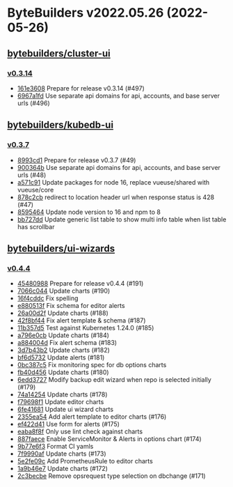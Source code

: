 # ByteBuilders v2022.05.26 (2022-05-26)


## [bytebuilders/cluster-ui](https://github.com/bytebuilders/cluster-ui)

### [v0.3.14](https://github.com/bytebuilders/cluster-ui/releases/tag/v0.3.14)

- [161e3608](https://github.com/bytebuilders/cluster-ui/commit/161e3608) Prepare for release v0.3.14 (#497)
- [6967a1fd](https://github.com/bytebuilders/cluster-ui/commit/6967a1fd) Use separate api domains for api, accounts, and base server urls (#496)



## [bytebuilders/kubedb-ui](https://github.com/bytebuilders/kubedb-ui)

### [v0.3.7](https://github.com/bytebuilders/kubedb-ui/releases/tag/v0.3.7)

- [8993cd1](https://github.com/bytebuilders/kubedb-ui/commit/8993cd1) Prepare for release v0.3.7 (#49)
- [900364b](https://github.com/bytebuilders/kubedb-ui/commit/900364b) Use separate api domains for api, accounts, and base server urls (#48)
- [a571c91](https://github.com/bytebuilders/kubedb-ui/commit/a571c91) Update packages for node 16, replace vueuse/shared with vueuse/core
- [878c2cb](https://github.com/bytebuilders/kubedb-ui/commit/878c2cb) redirect to location header url when response status is 428 (#47)
- [8595464](https://github.com/bytebuilders/kubedb-ui/commit/8595464) Update node version to 16 and npm to 8
- [bb727dd](https://github.com/bytebuilders/kubedb-ui/commit/bb727dd) Update generic list table to show multi info table when list table has scrollbar



## [bytebuilders/ui-wizards](https://github.com/bytebuilders/ui-wizards)

### [v0.4.4](https://github.com/bytebuilders/ui-wizards/releases/tag/v0.4.4)

- [45480988](https://github.com/bytebuilders/ui-wizards/commit/45480988) Prepare for release v0.4.4 (#191)
- [7066c044](https://github.com/bytebuilders/ui-wizards/commit/7066c044) Update charts (#190)
- [16f4cddc](https://github.com/bytebuilders/ui-wizards/commit/16f4cddc) Fix spelling
- [e880513f](https://github.com/bytebuilders/ui-wizards/commit/e880513f) Fix schema for editor alerts
- [26a00d2f](https://github.com/bytebuilders/ui-wizards/commit/26a00d2f) Update charts (#188)
- [42f8bf44](https://github.com/bytebuilders/ui-wizards/commit/42f8bf44) Fix alert template & schema (#187)
- [11b357d5](https://github.com/bytebuilders/ui-wizards/commit/11b357d5) Test against Kubernetes 1.24.0 (#185)
- [a796e0cb](https://github.com/bytebuilders/ui-wizards/commit/a796e0cb) Update charts (#184)
- [a884004d](https://github.com/bytebuilders/ui-wizards/commit/a884004d) Fix alert schema (#183)
- [3d7b43b2](https://github.com/bytebuilders/ui-wizards/commit/3d7b43b2) Update charts (#182)
- [bf6d5732](https://github.com/bytebuilders/ui-wizards/commit/bf6d5732) Update alerts (#181)
- [0bc387c5](https://github.com/bytebuilders/ui-wizards/commit/0bc387c5) Fix monitoring spec for db options charts
- [fb40d456](https://github.com/bytebuilders/ui-wizards/commit/fb40d456) Update charts (#180)
- [6edd3727](https://github.com/bytebuilders/ui-wizards/commit/6edd3727) Modify backup edit wizard when repo is selected initially (#179)
- [74a14254](https://github.com/bytebuilders/ui-wizards/commit/74a14254) Update charts (#178)
- [f79698f1](https://github.com/bytebuilders/ui-wizards/commit/f79698f1) Update editor charts
- [6fe41681](https://github.com/bytebuilders/ui-wizards/commit/6fe41681) Update ui wizard charts
- [2355ea54](https://github.com/bytebuilders/ui-wizards/commit/2355ea54) Add alert template to editor charts (#176)
- [ef422d41](https://github.com/bytebuilders/ui-wizards/commit/ef422d41) Use form for alerts (#175)
- [eaba8f8f](https://github.com/bytebuilders/ui-wizards/commit/eaba8f8f) Only use lint check against charts
- [887faece](https://github.com/bytebuilders/ui-wizards/commit/887faece) Enable ServiceMonitor & Alerts in options chart (#174)
- [9b77e6f3](https://github.com/bytebuilders/ui-wizards/commit/9b77e6f3) Format CI yamls
- [7f9990af](https://github.com/bytebuilders/ui-wizards/commit/7f9990af) Update charts (#173)
- [5e2fe09c](https://github.com/bytebuilders/ui-wizards/commit/5e2fe09c) Add PrometheusRule to editor charts
- [1a9b46e7](https://github.com/bytebuilders/ui-wizards/commit/1a9b46e7) Update charts (#172)
- [2c3becbe](https://github.com/bytebuilders/ui-wizards/commit/2c3becbe) Remove opsrequest type selection on dbchange (#171)




